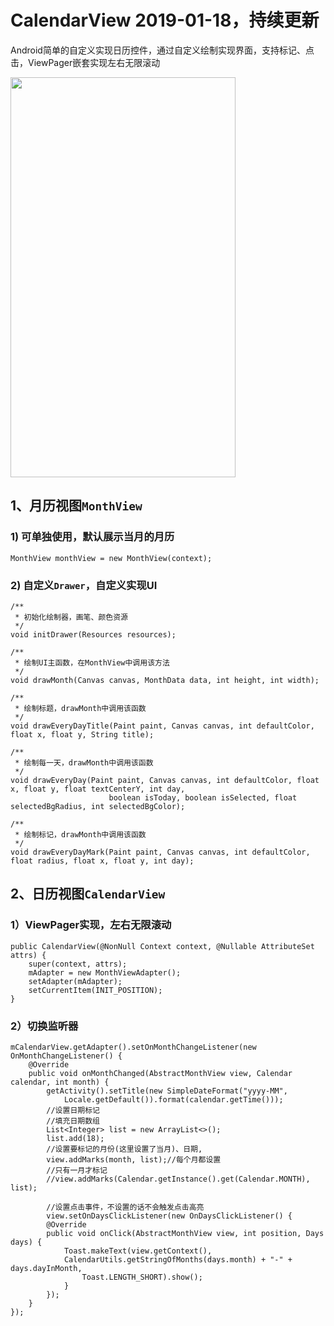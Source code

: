 # CalendarView 2019-01-18，持续更新
Android简单的自定义实现日历控件，通过自定义绘制实现界面，支持标记、点击，ViewPager嵌套实现左右无限滚动

<img src="https://github.com/kelvinsail/CalendarView/blob/master/screen/screen.gif" width="360" height="640"/>



## 1、月历视图`MonthView`
### 1) 可单独使用，默认展示当月的月历
```
MonthView monthView = new MonthView(context);
```

### 2) 自定义`Drawer`，自定义实现UI
```
/**
 * 初始化绘制器，画笔、颜色资源
 */
void initDrawer(Resources resources);

/**
 * 绘制UI主函数，在MonthView中调用该方法
 */
void drawMonth(Canvas canvas, MonthData data, int height, int width);

/**
 * 绘制标题，drawMonth中调用该函数
 */
void drawEveryDayTitle(Paint paint, Canvas canvas, int defaultColor, float x, float y, String title);

/**
 * 绘制每一天，drawMonth中调用该函数
 */
void drawEveryDay(Paint paint, Canvas canvas, int defaultColor, float x, float y, float textCenterY, int day,
                      boolean isToday, boolean isSelected, float selectedBgRadius, int selectedBgColor);

/**
 * 绘制标记，drawMonth中调用该函数
 */
void drawEveryDayMark(Paint paint, Canvas canvas, int defaultColor, float radius, float x, float y, int day);
```


## 2、日历视图`CalendarView`


### 1）ViewPager实现，左右无限滚动
```
public CalendarView(@NonNull Context context, @Nullable AttributeSet attrs) {
    super(context, attrs);
    mAdapter = new MonthViewAdapter();
    setAdapter(mAdapter);
    setCurrentItem(INIT_POSITION);
}
```

### 2）切换监听器
```
mCalendarView.getAdapter().setOnMonthChangeListener(new OnMonthChangeListener() {
    @Override
    public void onMonthChanged(AbstractMonthView view, Calendar calendar, int month) {
        getActivity().setTitle(new SimpleDateFormat("yyyy-MM", 
            Locale.getDefault()).format(calendar.getTime()));
        //设置日期标记
        //填充日期数组
        List<Integer> list = new ArrayList<>();
        list.add(18);
        //设置要标记的月份(这里设置了当月)、日期,
        view.addMarks(month, list);//每个月都设置
        //只有一月才标记
        //view.addMarks(Calendar.getInstance().get(Calendar.MONTH), list);

        //设置点击事件，不设置的话不会触发点击高亮
        view.setOnDaysClickListener(new OnDaysClickListener() {
        @Override
        public void onClick(AbstractMonthView view, int position, Days days) {
            Toast.makeText(view.getContext(), 
            CalendarUtils.getStringOfMonths(days.month) + "-" + days.dayInMonth, 
                Toast.LENGTH_SHORT).show();
            }
        });
    }
});
```
